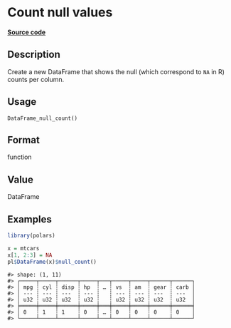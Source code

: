 

# Count null values

[**Source code**](https://github.com/pola-rs/r-polars/tree/main/R/after-wrappers.R#L20)

## Description

Create a new DataFrame that shows the null (which correspond to
<code>NA</code> in R) counts per column.

## Usage

<pre><code class='language-R'>DataFrame_null_count()
</code></pre>

## Format

function

## Value

DataFrame

## Examples

``` r
library(polars)

x = mtcars
x[1, 2:3] = NA
pl$DataFrame(x)$null_count()
```

    #> shape: (1, 11)
    #> ┌─────┬─────┬──────┬─────┬───┬─────┬─────┬──────┬──────┐
    #> │ mpg ┆ cyl ┆ disp ┆ hp  ┆ … ┆ vs  ┆ am  ┆ gear ┆ carb │
    #> │ --- ┆ --- ┆ ---  ┆ --- ┆   ┆ --- ┆ --- ┆ ---  ┆ ---  │
    #> │ u32 ┆ u32 ┆ u32  ┆ u32 ┆   ┆ u32 ┆ u32 ┆ u32  ┆ u32  │
    #> ╞═════╪═════╪══════╪═════╪═══╪═════╪═════╪══════╪══════╡
    #> │ 0   ┆ 1   ┆ 1    ┆ 0   ┆ … ┆ 0   ┆ 0   ┆ 0    ┆ 0    │
    #> └─────┴─────┴──────┴─────┴───┴─────┴─────┴──────┴──────┘
